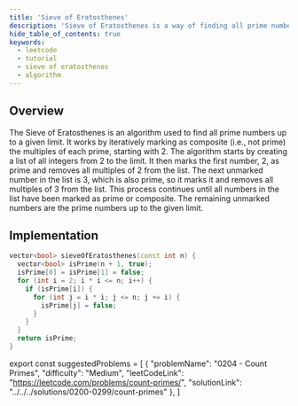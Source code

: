 ```yaml
---
title: 'Sieve of Eratosthenes'
description: 'Sieve of Eratosthenes is a way of finding all prime numbers up to N (inclusive).'
hide_table_of_contents: true
keywords:
  - leetcode
  - tutorial
  - sieve of eratosthenes
  - algorithm
---
```


<TutorialCredits authors="@wkw"/>

## Overview

The Sieve of Eratosthenes is an algorithm used to find all prime numbers up to a given limit. It works by iteratively marking as composite (i.e., not prime) the multiples of each prime, starting with 2. The algorithm starts by creating a list of all integers from 2 to the limit. It then marks the first number, 2, as prime and removes all multiples of 2 from the list. The next unmarked number in the list is 3, which is also prime, so it marks it and removes all multiples of 3 from the list. This process continues until all numbers in the list have been marked as prime or composite. The remaining unmarked numbers are the prime numbers up to the given limit.

## Implementation

<Tabs>
<TabItem value="cpp" label="C++">
<SolutionAuthor name="@wkw"/>

```cpp
vector<bool> sieveOfEratosthenes(const int n) {
  vector<bool> isPrime(n + 1, true);
  isPrime[0] = isPrime[1] = false;
  for (int i = 2; i * i <= n; i++) {
    if (isPrime[i]) {
      for (int j = i * i; j <= n; j += i) {
        isPrime[j] = false;
      }
    }
  }
  return isPrime;
}
```

</TabItem>

</Tabs>

export const suggestedProblems = [ { "problemName": "0204 - Count Primes", "difficulty": "Medium", "leetCodeLink": "https://leetcode.com/problems/count-primes/", "solutionLink": "../../../solutions/0200-0299/count-primes" }, ]

<Table title="Suggested Problems" data={suggestedProblems} />
